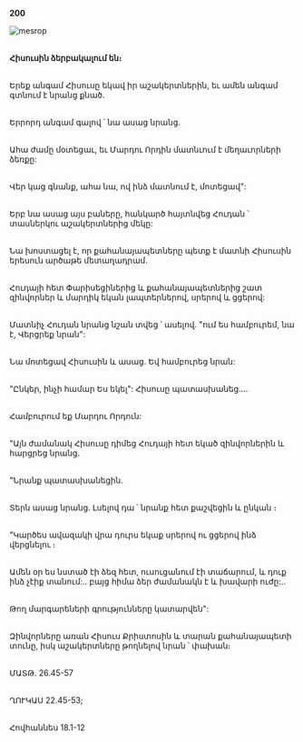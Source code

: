**200**

![mesrop](https://volamar.ru/audio_video/foto/01/detbible/B416.BMP)

\
**Հիսուսին ձերբակալում են։**

\
Երեք անգամ Հիսուսը եկավ իր աշակերտներին, եւ ամեն անգամ գտնում է նրանց քնած.

\
Երրորդ անգամ գալով ՝ նա ասաց նրանց.

\
Ահա ժամը մօտեցաւ, եւ Մարդու Որդին մատնւում է մեղաւորների ձեռքը:

\
Վեր կաց գնանք, ահա նա, ով ինձ մատնում է, մոտեցավ":

\
Երբ նա ասաց այս բաները, հանկարծ հայտնվեց Հուդան ՝ տասներկու աշակերտներից մեկը:

\
Նա խոստացել է, որ քահանայապետները պետք է մատնի Հիսուսին երեսուն արծաթե մետաղադրամ.

\
Հուդայի հետ Փարիսեցիներից և քահանայապետներից շատ զինվորներ և մարդիկ եկան լապտերներով, սրերով և ցցերով:

\
Մատնիչ Հուդան նրանց նշան տվեց ՝ ասելով. "ում ես համբուրեմ, նա է, Վերցրեք նրան":

\
Նա մոտեցավ Հիսուսին և ասաց. Եվ համբուրեց նրան:

\
"Ընկեր, ինչի համար Ես եկել": Հիսուսը պատասխանեց....

\
Համբուրում եք Մարդու Որդուն:

\
"Այն ժամանակ Հիսուսը դիմեց Հուդայի հետ եկած զինվորներին և հարցրեց նրանց.

\
"Նրանք պատասխանեցին.

\
Տերն ասաց նրանց. Լսելով դա ՝ նրանք հետ քաշվեցին և ընկան ։

\
"Կարծես ավազակի վրա դուրս եկաք սրերով ու ցցերով ինձ վերցնելու ։

\
Ամեն օր ես նստած էի ձեզ հետ, ուսուցանում էի տաճարում, և դուք ինձ չէիք տանում:.. բայց հիմա ձեր ժամանակն է և խավարի ուժը:..

\
Թող մարգարեների գրությունները կատարվեն":

\
Զինվորները առան Հիսուս Քրիստոսին և տարան քահանայապետի տունը, իսկ աշակերտները թողնելով նրան ՝ փախան։

\
ՄԱՏԹ. 26.45-57

\
ՂՈՒԿԱՍ 22.45-53;

\
Հովհաննես 18.1-12
